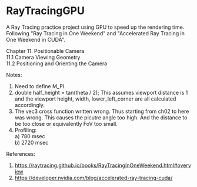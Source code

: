 # RayTracingGPU
A Ray Tracing practice project using GPU to speed up the rendering time. Following "Ray Tracing in One Weekend" and "Accelerated Ray Tracing in One Weekend in CUDA".

 
Chapter 11. Positionable Camera<br/>
  11.1  Camera Viewing Geometry<br/>
  11.2  Positioning and Orienting the Camera<br/>
  
  
Notes:<br/>
1. Need to define M_PI.<br/>
2. double half_height = tan(theta / 2);  This assumes viewport distance is 1 and 
the viewport height, width, lower_left_corner are all calculated accordingly. <br/>
3. The vec3 cross function written wrong. Thus starting from ch02 to here was wrong. This causes the picutre angle too high. And the distance to be too close or equivalently FoV too small. <br/> 
4. Profiling:<br/>
a) 780 msec <br/>
b) 2720 msec <br/>
 
 
References:<br/>
1) https://raytracing.github.io/books/RayTracingInOneWeekend.html#overview
2) https://developer.nvidia.com/blog/accelerated-ray-tracing-cuda/

